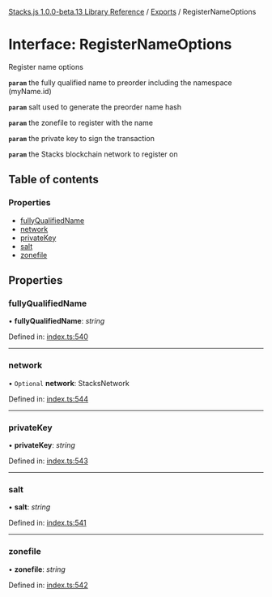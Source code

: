 [Stacks.js 1.0.0-beta.13 Library Reference](../README.md) / [Exports](../modules.md) / RegisterNameOptions

# Interface: RegisterNameOptions

Register name options

**`param`** the fully qualified name to preorder including the
                                       namespace (myName.id)

**`param`** salt used to generate the preorder name hash

**`param`** the zonefile to register with the name

**`param`** the private key to sign the transaction

**`param`** the Stacks blockchain network to register on

## Table of contents

### Properties

- [fullyQualifiedName](registernameoptions.md#fullyqualifiedname)
- [network](registernameoptions.md#network)
- [privateKey](registernameoptions.md#privatekey)
- [salt](registernameoptions.md#salt)
- [zonefile](registernameoptions.md#zonefile)

## Properties

### fullyQualifiedName

• **fullyQualifiedName**: *string*

Defined in: [index.ts:540](https://github.com/blockstack/stacks.js/blob/master/packages/bns/src/index.ts#L540)

___

### network

• `Optional` **network**: StacksNetwork

Defined in: [index.ts:544](https://github.com/blockstack/stacks.js/blob/master/packages/bns/src/index.ts#L544)

___

### privateKey

• **privateKey**: *string*

Defined in: [index.ts:543](https://github.com/blockstack/stacks.js/blob/master/packages/bns/src/index.ts#L543)

___

### salt

• **salt**: *string*

Defined in: [index.ts:541](https://github.com/blockstack/stacks.js/blob/master/packages/bns/src/index.ts#L541)

___

### zonefile

• **zonefile**: *string*

Defined in: [index.ts:542](https://github.com/blockstack/stacks.js/blob/master/packages/bns/src/index.ts#L542)
